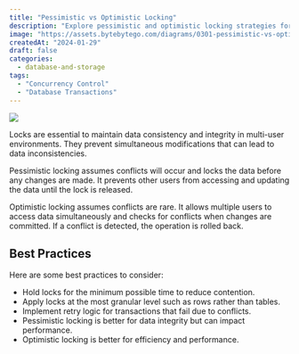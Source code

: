 ```yaml
---
title: "Pessimistic vs Optimistic Locking"
description: "Explore pessimistic and optimistic locking strategies for data consistency."
image: "https://assets.bytebytego.com/diagrams/0301-pessimistic-vs-optimistic-locking.png"
createdAt: "2024-01-29"
draft: false
categories:
  - database-and-storage
tags:
  - "Concurrency Control"
  - "Database Transactions"
---
```


![](https://assets.bytebytego.com/diagrams/0301-pessimistic-vs-optimistic-locking.png)

Locks are essential to maintain data consistency and integrity in multi-user environments. They prevent simultaneous modifications that can lead to data inconsistencies.

Pessimistic locking assumes conflicts will occur and locks the data before any changes are made. It prevents other users from accessing and updating the data until the lock is released.

Optimistic locking assumes conflicts are rare. It allows multiple users to access data simultaneously and checks for conflicts when changes are committed. If a conflict is detected, the operation is rolled back.

## Best Practices

Here are some best practices to consider:

*   Hold locks for the minimum possible time to reduce contention.
*   Apply locks at the most granular level such as rows rather than tables.
*   Implement retry logic for transactions that fail due to conflicts.
*   Pessimistic locking is better for data integrity but can impact performance.
*   Optimistic locking is better for efficiency and performance.
